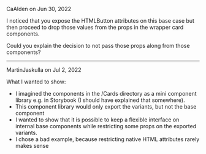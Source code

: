 CaAlden on Jun 30, 2022

I noticed that you expose the HTMLButton attributes on this base case but then proceed to drop those values from the props in the wrapper card components.

Could you explain the decision to not pass those props along from those components?

---

MartinJaskulla on Jul 2, 2022

What I wanted to show:

- I imagined the components in the /Cards directory as a mini component library e.g. in Storybook (I should have explained that somewhere).
- This component library would only export the variants, but not the base component
- I wanted to show that it is possible to keep a flexible interface on internal base components while restricting some props on the exported variants.
- I chose a bad example, because restricting native HTML attributes rarely makes sense
